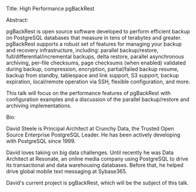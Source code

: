 Title: High Performance pgBackRest

Abstract:

pgBackRest is open source software developed to perform efficient backup on PostgreSQL databases that measure in tens of terabytes and greater.  pgBackRest supports a robust set of features for managing your backup and recovery infrastructure, including: parallel backup/restore, full/differential/incremental backups, delta restore, parallel asynchronous archiving, per-file checksums, page checksums (when enabled) validated during backup, compression, encryption, partial/failed backup resume, backup from standby, tablespace and link support, S3 support, backup expiration, local/remote operation via SSH, flexible configuration, and more.

This talk will focus on the performance features of pgBackRest with configuration examples and a discussion of the parallel backup/restore and archiving implementations.

Bio:

David Steele is Principal Architect at Crunchy Data, the Trusted Open Source Enterprise PostgreSQL Leader. He has been actively developing with PostgreSQL since 1999.

David loves taking on big data challenges. Until recently he was Data Architect at Resonate, an online media company using PostgreSQL to drive its transactional and data warehousing databases. Before that, he helped drive global mobile text messaging at Sybase365.

David's current project is pgBackRest, which will be the subject of this talk.

